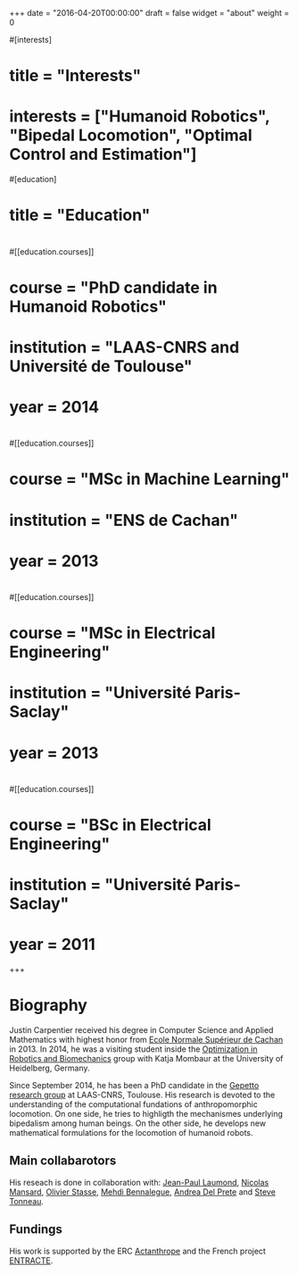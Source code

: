 +++
date = "2016-04-20T00:00:00"
draft = false
widget = "about"
weight = 0

#[interests]
#  title = "Interests"
#  interests =  ["Humanoid Robotics", "Bipedal Locomotion", "Optimal Control and Estimation"]

#[education]
#  title = "Education"
#
#[[education.courses]]
#  course = "PhD candidate in Humanoid Robotics"
#  institution = "LAAS-CNRS and Université de Toulouse"
#  year = 2014
#
#[[education.courses]]
#  course = "MSc in Machine Learning"
#  institution = "ENS de Cachan"
#  year = 2013
#
#[[education.courses]]
#  course = "MSc in Electrical Engineering"
#  institution = "Université Paris-Saclay"
#  year = 2013
#
#[[education.courses]]
#  course = "BSc in Electrical Engineering"
#  institution = "Université Paris-Saclay"
#  year = 2011

+++

# Biography

Justin Carpentier received his degree in Computer Science and Applied Mathematics with highest honor from [Ecole Normale Supérieur de Cachan](http://www.ens-cachan.fr/version-anglaise/) in 2013. In 2014, he was a visiting student inside the [Optimization in Robotics and Biomechanics](http://orb.iwr.uni-heidelberg.de) group with Katja Mombaur at the University of Heidelberg, Germany. 

Since September 2014, he has been a PhD candidate in the [Gepetto research group](http://projects.laas.fr/gepetto/index.php) at LAAS-CNRS, Toulouse. His research is devoted to the understanding of the computational fundations of anthropomorphic locomotion. On one side, he tries to highligth the mechanismes underlying bipedalism among human beings. On the other side, he develops new mathematical formulations for the locomotion of humanoid robots.

## Main collabarotors

His reseach is done in collaboration with:
[Jean-Paul Laumond](http://homepages.laas.fr/jpl), [Nicolas Mansard](http://projects.laas.fr/gepetto/index.php/Members/NicolasMansard), [Olivier Stasse](https://homepages.laas.fr/ostasse/drupal/node/11), [Mehdi Bennalegue](http://mehdi.benallegue.com), [Andrea Del Prete](http://projects.laas.fr/gepetto/index.php/Members/AndreaDelPrete) and [Steve Tonneau](http://www.stevetonneau.fr).

## Fundings

His work is supported by the ERC [Actanthrope](http://actanthrope.laas.fr) and the French project [ENTRACTE](http://homepages.laas.fr/nmansard/entracte/index.php).
